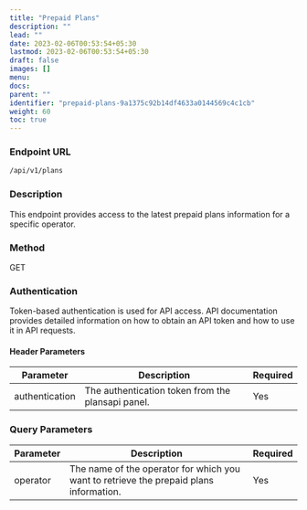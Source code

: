 ```yaml
---
title: "Prepaid Plans"
description: ""
lead: ""
date: 2023-02-06T00:53:54+05:30
lastmod: 2023-02-06T00:53:54+05:30
draft: false
images: []
menu:
docs:
parent: ""
identifier: "prepaid-plans-9a1375c92b14df4633a0144569c4c1cb"
weight: 60
toc: true
---
```


### Endpoint URL

```bash
/api/v1/plans
```

### Description

This endpoint provides access to the latest prepaid plans information for a specific operator.

### Method

GET

### Authentication

Token-based authentication is used for API access. API documentation provides detailed information on how to obtain an
API token and how to use it in API requests.

#### Header Parameters

| Parameter      | Description                                       | Required |
|----------------|---------------------------------------------------|----------|
| authentication | The authentication token from the plansapi panel. | Yes      |

### Query Parameters

| Parameter | Description                                                                            | Required |
|-----------|----------------------------------------------------------------------------------------|----------|
| operator  | The name of the operator for which you want to retrieve the prepaid plans information. | Yes      |
